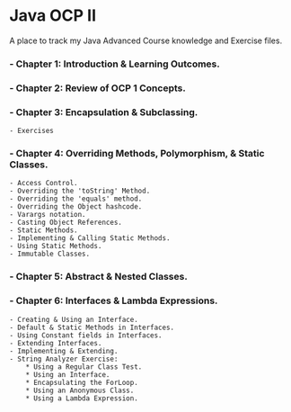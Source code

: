 # Java OCP II
A place to track my Java Advanced Course knowledge and Exercise files.

### - Chapter 1: Introduction & Learning Outcomes.
### - Chapter 2: Review of OCP 1 Concepts.
### - Chapter 3: Encapsulation & Subclassing.
    - Exercises
### - Chapter 4: Overriding Methods, Polymorphism, & Static Classes.
    - Access Control.
    - Overriding the 'toString' Method.
    - Overriding the 'equals' method.
    - Overriding the Object hashcode.
    - Varargs notation.
    - Casting Object References.
    - Static Methods.
    - Implementing & Calling Static Methods.
    - Using Static Methods.
    - Immutable Classes.
### - Chapter 5: Abstract & Nested Classes.
### - Chapter 6: Interfaces & Lambda Expressions.
    - Creating & Using an Interface.
    - Default & Static Methods in Interfaces.
    - Using Constant fields in Interfaces.
    - Extending Interfaces.
    - Implementing & Extending.
    - String Analyzer Exercise:
        * Using a Regular Class Test.
        * Using an Interface.
        * Encapsulating the ForLoop.
        * Using an Anonymous Class.
        * Using a Lambda Expression.